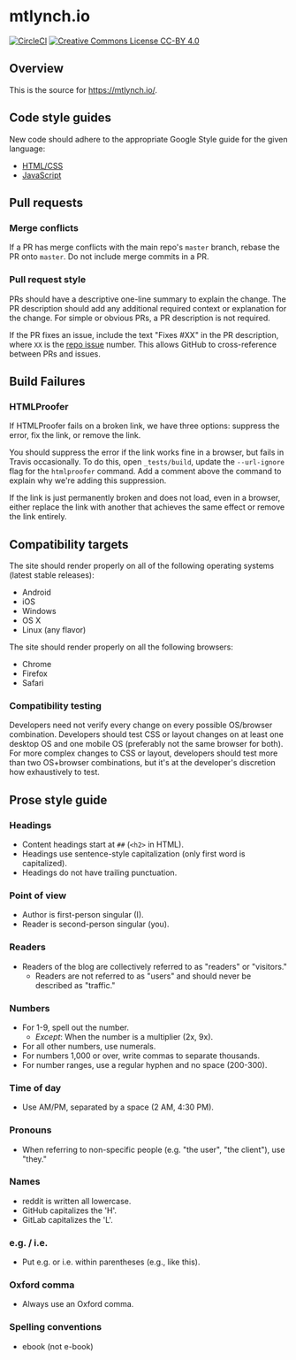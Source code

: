 # mtlynch.io

[![CircleCI](https://circleci.com/gh/mtlynch/mtlynch.io.svg?style=svg)](https://circleci.com/gh/mtlynch/mtlynch.io) [![Creative Commons License CC-BY 4.0](https://i.creativecommons.org/l/by/4.0/80x15.png)](https://creativecommons.org/licenses/by/4.0/)

## Overview

This is the source for https://mtlynch.io/.

## Code style guides

New code should adhere to the appropriate Google Style guide for the given language:

- [HTML/CSS](https://google.github.io/styleguide/htmlcssguide.html)
- [JavaScript](https://google.github.io/styleguide/jsguide.html)

## Pull requests

### Merge conflicts

If a PR has merge conflicts with the main repo's `master` branch, rebase the PR onto `master`. Do not include merge commits in a PR.

### Pull request style

PRs should have a descriptive one-line summary to explain the change. The PR description should add any additional required context or explanation for the change. For simple or obvious PRs, a PR description is not required.

If the PR fixes an issue, include the text "Fixes #XX" in the PR description, where `XX` is the [repo issue](https://github.com/mtlynch/mtlynch.io/issues) number. This allows GitHub to cross-reference between PRs and issues.

## Build Failures

### HTMLProofer

If HTMLProofer fails on a broken link, we have three options: suppress the error, fix the link, or remove the link.

You should suppress the error if the link works fine in a browser, but fails in Travis occasionally. To do this, open `_tests/build`, update the `--url-ignore` flag for the `htmlproofer` command. Add a comment above the command to explain why we're adding this suppression.

If the link is just permanently broken and does not load, even in a browser, either replace the link with another that achieves the same effect or remove the link entirely.

## Compatibility targets

The site should render properly on all of the following operating systems (latest stable releases):

- Android
- iOS
- Windows
- OS X
- Linux (any flavor)

The site should render properly on all the following browsers:

- Chrome
- Firefox
- Safari

### Compatibility testing

Developers need not verify every change on every possible OS/browser combination. Developers should test CSS or layout changes on at least one desktop OS and one mobile OS (preferably not the same browser for both). For more complex changes to CSS or layout, developers should test more than two OS+browser combinations, but it's at the developer's discretion how exhaustively to test.

## Prose style guide

### Headings

- Content headings start at `##` (`<h2>` in HTML).
- Headings use sentence-style capitalization (only first word is capitalized).
- Headings do not have trailing punctuation.

### Point of view

- Author is first-person singular (I).
- Reader is second-person singular (you).

### Readers

- Readers of the blog are collectively referred to as "readers" or "visitors."
  - Readers are not referred to as "users" and should never be described as "traffic."

### Numbers

- For 1-9, spell out the number.
  - _Except_: When the number is a multiplier (2x, 9x).
- For all other numbers, use numerals.
- For numbers 1,000 or over, write commas to separate thousands.
- For number ranges, use a regular hyphen and no space (200-300).

### Time of day

- Use AM/PM, separated by a space (2 AM, 4:30 PM).

### Pronouns

- When referring to non-specific people (e.g. "the user", "the client"), use "they."

### Names

- reddit is written all lowercase.
- GitHub capitalizes the 'H'.
- GitLab capitalizes the 'L'.

### e.g. / i.e.

- Put e.g. or i.e. within parentheses (e.g., like this).

### Oxford comma

- Always use an Oxford comma.

### Spelling conventions

- ebook (not e-book)
